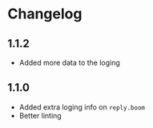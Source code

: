 # Changelog

## 1.1.2
* Added more data to the loging

## 1.1.0
* Added extra loging info on `reply.boom`
* Better linting